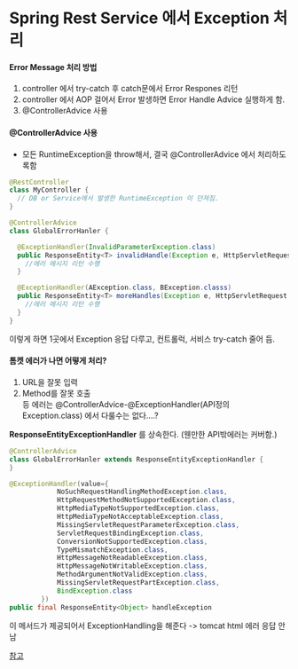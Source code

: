 # Spring Rest Service 에서 Exception 처리


#### Error Message 처리 방법
1. controller 에서 try-catch 후 catch문에서 Error Respones 리턴
2. controller 에서 AOP 걸어서 Error 발생하면 Error Handle Advice 실행하게 함.
3. @ControllerAdvice 사용


#### @ControllerAdvice 사용
- 모든 RuntimeException을 throw해서, 결국 @ControllerAdvice 에서 처리하도록함

```java
@RestController
class MyController {
  // DB or Service에서 발생한 RuntimeException 이 던져짐.
}

@ControllerAdvice
class GlobalErrorHanler {

  @ExceptionHandler(InvalidParameterException.class)
  public ResponseEntity<T> invalidHandle(Exception e, HttpServletRequest req){
    //에러 메시지 리턴 수행
  }

  @ExceptionHandler(AException.class, BException.classs)
  public ResponseEntity<T> moreHandles(Exception e, HttpServletRequest req){
    //에러 메시지 리턴 수행
  }
}

```

이렇게 하면 1곳에서  Exception 응답 다루고, 컨트롤럭, 서비스 try-catch 줄어 듬.


#### 톰켓 에러가 나면 어떻게 처리?
1. URL을 잘못 입력
2. Method를 잘못 호출  
등 에러는 @ControllerAdvice-@ExceptionHandler(API정의Exception.class)  에서 다룰수는 없다....?


__ResponseEntityExceptionHandler__ 를 상속한다.  (웬만한 API밖에러는 커버함.)

```java
@ControllerAdvice
class GlobalErrorHanler extends ResponseEntityExceptionHandler {
}
```

```java
@ExceptionHandler(value={
 			NoSuchRequestHandlingMethodException.class,
 			HttpRequestMethodNotSupportedException.class,
 			HttpMediaTypeNotSupportedException.class,
 			HttpMediaTypeNotAcceptableException.class,
 			MissingServletRequestParameterException.class,
 			ServletRequestBindingException.class,
 			ConversionNotSupportedException.class,
			TypeMismatchException.class,
			HttpMessageNotReadableException.class,
			HttpMessageNotWritableException.class,
			MethodArgumentNotValidException.class,
			MissingServletRequestPartException.class,
			BindException.class
		})
public final ResponseEntity<Object> handleException
```
이 메서드가 제공되어서 ExceptionHandling을 해준다 -> tomcat html 에러 응답 안남


[참고](http://www.baeldung.com/exception-handling-for-rest-with-spring#controlleradvice)
